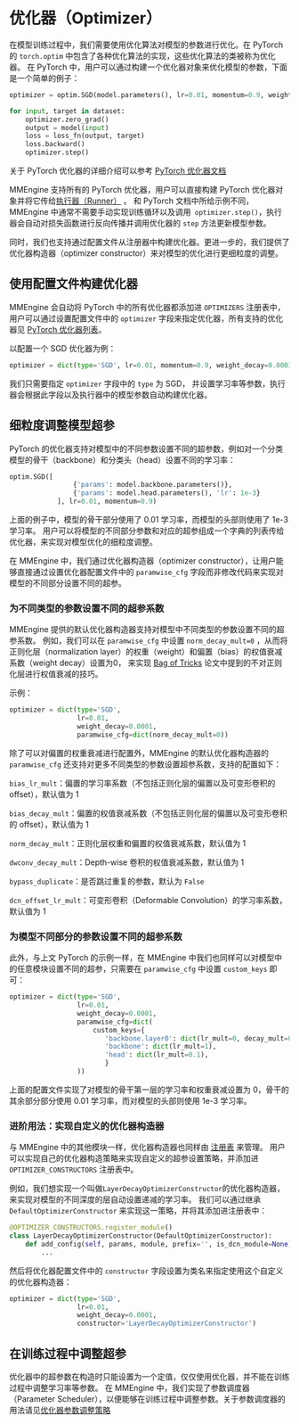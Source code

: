 # 优化器（Optimizer）

在模型训练过程中，我们需要使用优化算法对模型的参数进行优化。在 PyTorch 的 `torch.optim` 中包含了各种优化算法的实现，这些优化算法的类被称为优化器。
在 PyTorch 中，用户可以通过构建一个优化器对象来优化模型的参数，下面是一个简单的例子：

```python
optimizer = optim.SGD(model.parameters(), lr=0.01, momentum=0.9, weight_decay=0.0001)

for input, target in dataset:
    optimizer.zero_grad()
    output = model(input)
    loss = loss_fn(output, target)
    loss.backward()
    optimizer.step()
```

关于 PyTorch 优化器的详细介绍可以参考 [PyTorch 优化器文档](https://pytorch.org/docs/stable/optim.html#)

MMEngine 支持所有的 PyTorch 优化器，用户可以直接构建 PyTorch 优化器对象并将它传给[执行器（Runner）](https://mmengine.readthedocs.io/zh_CN/latest/tutorials/runner.html) 。
和 PyTorch 文档中所给示例不同，MMEngine 中通常不需要手动实现训练循环以及调用` optimizer.step()`，执行器会自动对损失函数进行反向传播并调用优化器的 `step` 方法更新模型参数。

同时，我们也支持通过配置文件从注册器中构建优化器。更进一步的，我们提供了优化器构造器（optimizer constructor）来对模型的优化进行更细粒度的调整。

## 使用配置文件构建优化器

MMEngine 会自动将 PyTorch 中的所有优化器都添加进 `OPTIMIZERS` 注册表中，用户可以通过设置配置文件中的 `optimizer` 字段来指定优化器，所有支持的优化器见 [PyTorch 优化器列表](https://pytorch.org/docs/stable/optim.html#algorithms)。

以配置一个 SGD 优化器为例：

```python
optimizer = dict(type='SGD', lr=0.01, momentum=0.9, weight_decay=0.0001)
```

我们只需要指定 `optimizer` 字段中的 `type` 为 SGD， 并设置学习率等参数，执行器会根据此字段以及执行器中的模型参数自动构建优化器。

## 细粒度调整模型超参

PyTorch 的优化器支持对模型中的不同参数设置不同的超参数，例如对一个分类模型的骨干（backbone）和分类头（head）设置不同的学习率：

```python
optim.SGD([
                {'params': model.backbone.parameters()},
                {'params': model.head.parameters(), 'lr': 1e-3}
            ], lr=0.01, momentum=0.9)
```

上面的例子中，模型的骨干部分使用了 0.01 学习率，而模型的头部则使用了 1e-3 学习率。
用户可以将模型的不同部分参数和对应的超参组成一个字典的列表传给优化器，来实现对模型优化的细粒度调整。

在 MMEngine 中，我们通过优化器构造器（optimizer constructor），让用户能够直接通过设置优化器配置文件中的 `paramwise_cfg` 字段而非修改代码来实现对模型的不同部分设置不同的超参。

### 为不同类型的参数设置不同的超参系数

MMEngine 提供的默认优化器构造器支持对模型中不同类型的参数设置不同的超参系数。
例如，我们可以在 `paramwise_cfg` 中设置 `norm_decay_mult=0` ，从而将正则化层（normalization layer）的权重（weight）和偏置（bias）的权值衰减系数（weight decay）设置为0，
来实现 [Bag of Tricks](https://arxiv.org/abs/1812.01187) 论文中提到的不对正则化层进行权值衰减的技巧。

示例：

```python
optimizer = dict(type='SGD',
                 lr=0.01,
                 weight_decay=0.0001,
                 paramwise_cfg=dict(norm_decay_mult=0))
```

除了可以对偏置的权重衰减进行配置外，MMEngine 的默认优化器构造器的 `paramwise_cfg` 还支持对更多不同类型的参数设置超参系数，支持的配置如下：

`bias_lr_mult`：偏置的学习率系数（不包括正则化层的偏置以及可变形卷积的 offset），默认值为 1

`bias_decay_mult`：偏置的权值衰减系数（不包括正则化层的偏置以及可变形卷积的 offset），默认值为 1

`norm_decay_mult`：正则化层权重和偏置的权值衰减系数，默认值为 1

`dwconv_decay_mult`：Depth-wise 卷积的权值衰减系数，默认值为 1

`bypass_duplicate`：是否跳过重复的参数，默认为 `False`

`dcn_offset_lr_mult`：可变形卷积（Deformable Convolution）的学习率系数，默认值为 1

### 为模型不同部分的参数设置不同的超参系数

此外，与上文 PyTorch 的示例一样，在 MMEngine 中我们也同样可以对模型中的任意模块设置不同的超参，只需要在 `paramwise_cfg` 中设置 `custom_keys` 即可：

```python
optimizer = dict(type='SGD',
                 lr=0.01,
                 weight_decay=0.0001,
                 paramwise_cfg=dict(
                     custom_keys={
                        'backbone.layer0': dict(lr_mult=0, decay_mult=0),
                        'backbone': dict(lr_mult=1),
                        'head': dict(lr_mult=0.1),
                        }
                 ))
```

上面的配置文件实现了对模型的骨干第一层的学习率和权重衰减设置为 0，骨干的其余部分部分使用 0.01 学习率，而对模型的头部则使用 1e-3 学习率。

### 进阶用法：实现自定义的优化器构造器

与 MMEngine 中的其他模块一样，优化器构造器也同样由 [注册表](https://mmengine.readthedocs.io/zh_CN/latest/tutorials/param_scheduler.html) 来管理。
用户可以实现自己的优化器构造策略来实现自定义的超参设置策略，并添加进 `OPTIMIZER_CONSTRUCTORS` 注册表中。

例如，我们想实现一个叫做`LayerDecayOptimizerConstructor`的优化器构造器，来实现对模型的不同深度的层自动设置递减的学习率。
我们可以通过继承 `DefaultOptimizerConstructor` 来实现这一策略，并将其添加进注册表中：

```python
@OPTIMIZER_CONSTRUCTORS.register_module()
class LayerDecayOptimizerConstructor(DefaultOptimizerConstructor):
    def add_config(self, params, module, prefix='', is_dcn_module=None):
        ...
```

然后将优化器配置文件中的 `constructor` 字段设置为类名来指定使用这个自定义的优化器构造器：

```python
optimizer = dict(type='SGD',
                 lr=0.01,
                 weight_decay=0.0001,
                 constructor='LayerDecayOptimizerConstructor')
```

## 在训练过程中调整超参

优化器中的超参数在构造时只能设置为一个定值，仅仅使用优化器，并不能在训练过程中调整学习率等参数。
在 MMEngine 中，我们实现了参数调度器（Parameter Scheduler），以便能够在训练过程中调整参数。关于参数调度器的用法请见[优化器参数调整策略](https://mmengine.readthedocs.io/zh_CN/latest/tutorials/param_scheduler.html)
